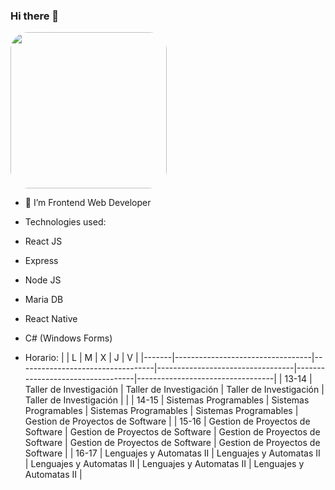 ### Hi there 👋

<img src="https://avatars.githubusercontent.com/u/60447812?v=4" style="aspect-ratio: 1; width:250px; border-radius: 2em ">

- 🔭 I’m Frontend Web Developer
- Technologies used:
- React JS
- Express
- Node JS
- Maria DB
- React Native
- C# (Windows Forms)
 
- Horario:
|       | L                                | M                                | X                                | J                                | V                                |
|-------|----------------------------------|----------------------------------|----------------------------------|----------------------------------|----------------------------------|
| 13-14 | Taller de Investigación          | Taller de Investigación          | Taller de Investigación          | Taller de Investigación          |                                  |
| 14-15 | Sistemas Programables            | Sistemas Programables            | Sistemas Programables            | Sistemas Programables            | Gestion de Proyectos de Software |
| 15-16 | Gestion de Proyectos de Software | Gestion de Proyectos de Software | Gestion de Proyectos de Software | Gestion de Proyectos de Software | Gestion de Proyectos de Software |
| 16-17 | Lenguajes y Automatas II         | Lenguajes y Automatas II         | Lenguajes y Automatas II         | Lenguajes y Automatas II         | Lenguajes y Automatas II         |


